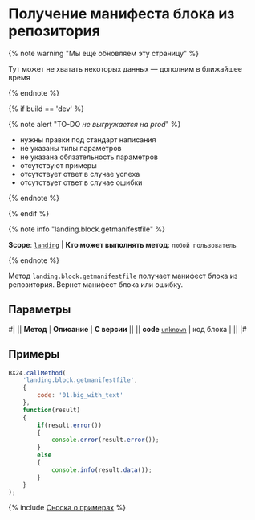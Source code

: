 # Получение манифеста блока из репозитория

{% note warning "Мы еще обновляем эту страницу" %}

Тут может не хватать некоторых данных — дополним в ближайшее время

{% endnote %}

{% if build == 'dev' %}

{% note alert "TO-DO _не выгружается на prod_" %}

- нужны правки под стандарт написания
- не указаны типы параметров
- не указана обязательность параметров
- отсутствуют примеры
- отсутствует ответ в случае успеха
- отсутствует ответ в случае ошибки

{% endnote %}

{% endif %}

{% note info "landing.block.getmanifestfile" %}

**Scope**: [`landing`](../../../scopes/permissions.md) | **Кто может выполнять метод**: `любой пользователь`

{% endnote %}

Метод `landing.block.getmanifestfile` получает манифест блока из репозитория. Вернет манифест блока или ошибку.

## Параметры

#|
|| **Метод** | **Описание** | **С версии** ||
|| **code**
[`unknown`](../../../data-types.md) | код блока | ||
|#

## Примеры

```js
BX24.callMethod(
    'landing.block.getmanifestfile',
    {
        code: '01.big_with_text'
    },
    function(result)
    {
        if(result.error())
        {
            console.error(result.error());
        }
        else
        {
            console.info(result.data());
        }
    }
);
```

{% include [Сноска о примерах](../../../../_includes/examples.md) %}

